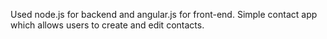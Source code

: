 Used node.js for backend and angular.js for front-end. Simple contact app which allows users to create and edit contacts.